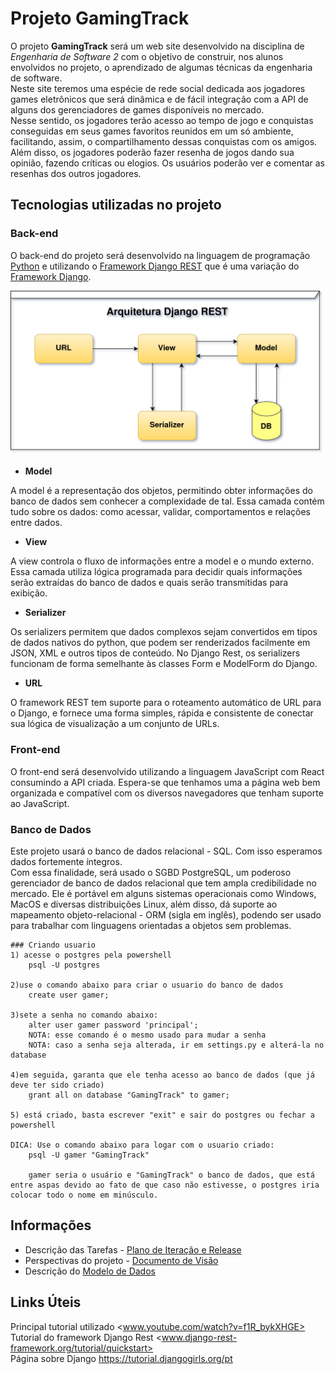 # Projeto GamingTrack

O projeto **GamingTrack** será um web site desenvolvido na disciplina de *Engenharia de Software 2* com o objetivo de construir, nos alunos envolvidos no projeto, o aprendizado de algumas técnicas da engenharia de software.  
Neste site teremos uma espécie de rede social dedicada aos jogadores games eletrônicos que será dinâmica e de fácil integração com a API de alguns dos gerenciadores de games disponíveis no mercado.  
Nesse sentido, os jogadores terão acesso ao tempo de jogo e conquistas conseguidas em seus games favoritos reunidos em um só ambiente, facilitando, assim, o compartilhamento dessas conquistas com os amigos.  
Além disso, os jogadores poderão fazer resenha de jogos dando sua opinião, fazendo críticas ou elogios.
Os usuários poderão ver e comentar as resenhas dos outros jogadores.

## Tecnologias utilizadas no projeto

### Back-end

O back-end do projeto será desenvolvido na linguagem de programação [Python](www.python.org/) e utilizando o [Framework Django REST](www.django-rest-framework.org/) que é uma variação do [Framework Django](www.djangoproject.com/).  

![Arquitetura de funcionamento do Framework Django REST](docs/img/Django_REST.png)

* **Model**

A model é a representação dos objetos, permitindo obter informações do banco de dados sem conhecer a complexidade de tal. Essa camada contém tudo sobre os dados: como acessar, validar, comportamentos e relações entre dados.

* **View**

A view controla o fluxo de informações entre a model e o mundo externo. Essa camada utiliza lógica programada para decidir quais informações serão extraídas do banco de dados e quais serão transmitidas para exibição.

* **Serializer**

Os serializers permitem que dados complexos sejam convertidos em tipos de dados nativos do python, que podem ser renderizados facilmente em JSON, XML e outros tipos de conteúdo. No Django Rest, os serializers funcionam de forma semelhante às classes Form e ModelForm do Django.

* **URL**

O framework REST tem suporte para o roteamento automático de URL para o Django, e fornece uma forma simples, rápida e consistente de conectar sua lógica de visualização a um conjunto de URLs.

### Front-end

O front-end será desenvolvido utilizando a linguagem JavaScript com React consumindo a API criada.
Espera-se que tenhamos uma a página web bem organizada e compatível com os diversos navegadores que tenham suporte ao JavaScript.

### Banco de Dados

Este projeto usará o banco de dados relacional - SQL. Com isso esperamos dados fortemente íntegros.  
Com essa finalidade, será usado o SGBD PostgreSQL, um poderoso gerenciador de banco de dados relacional que tem ampla credibilidade no mercado. Ele é portável em alguns sistemas operacionais como Windows, MacOS e diversas distribuições Linux, além disso, dá suporte ao mapeamento objeto-relacional - ORM (sigla em inglês), podendo ser usado para trabalhar com linguagens orientadas a objetos sem problemas.

    ### Criando usuario
    1) acesse o postgres pela powershell 
        psql -U postgres

    2)use o comando abaixo para criar o usuario do banco de dados
        create user gamer;

    3)sete a senha no comando abaixo: 
        alter user gamer password 'principal';
        NOTA: esse comando é o mesmo usado para mudar a senha
        NOTA: caso a senha seja alterada, ir em settings.py e alterá-la no database

    4)em seguida, garanta que ele tenha acesso ao banco de dados (que já deve ter sido criado)
        grant all on database "GamingTrack" to gamer;

    5) está criado, basta escrever "exit" e sair do postgres ou fechar a powershell

    DICA: Use o comando abaixo para logar com o usuario criado:
        psql -U gamer "GamingTrack"

        gamer seria o usuário e "GamingTrack" o banco de dados, que está entre aspas devido ao fato de que caso não estivesse, o postgres iria colocar todo o nome em minúsculo.

## Informações

* Descrição das Tarefas - [Plano de Iteração e Release](docs/release.md)
* Perspectivas do projeto - [Documento de Visão](docs/doc-visao.md)
* Descrição do [Modelo de Dados](docs/modelo_dados.md)

## Links Úteis

Principal tutorial utilizado <www.youtube.com/watch?v=f1R_bykXHGE>  
Tutorial do framework Django Rest <www.django-rest-framework.org/tutorial/quickstart>  
Página sobre Django <https://tutorial.djangogirls.org/pt>  
